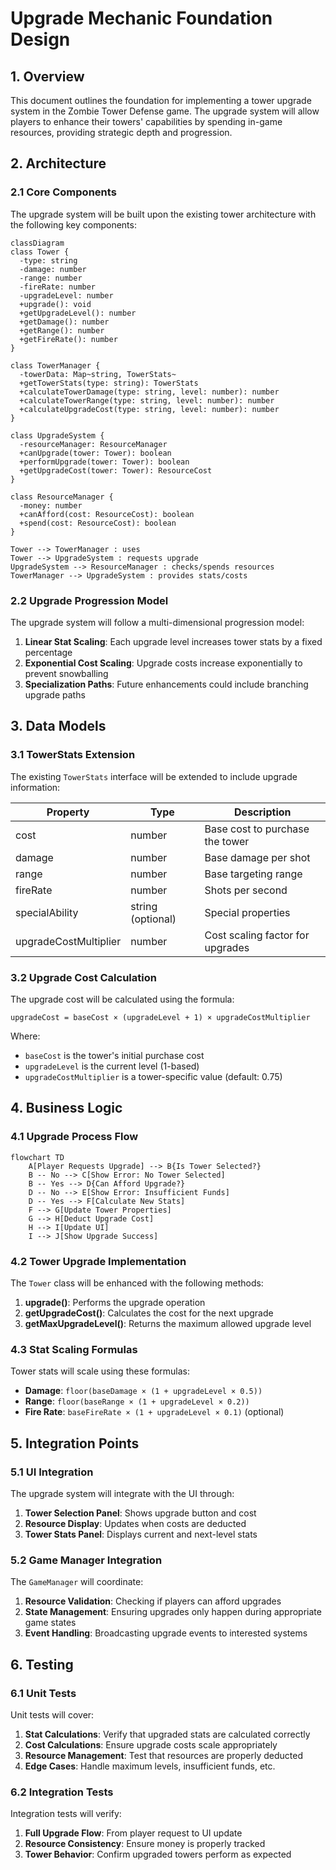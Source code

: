 # Upgrade Mechanic Foundation Design

## 1. Overview

This document outlines the foundation for implementing a tower upgrade system in the Zombie Tower Defense game. The upgrade system will allow players to enhance their towers' capabilities by spending in-game resources, providing strategic depth and progression.

## 2. Architecture

### 2.1 Core Components

The upgrade system will be built upon the existing tower architecture with the following key components:

```mermaid
classDiagram
class Tower {
  -type: string
  -damage: number
  -range: number
  -fireRate: number
  -upgradeLevel: number
  +upgrade(): void
  +getUpgradeLevel(): number
  +getDamage(): number
  +getRange(): number
  +getFireRate(): number
}

class TowerManager {
  -towerData: Map~string, TowerStats~
  +getTowerStats(type: string): TowerStats
  +calculateTowerDamage(type: string, level: number): number
  +calculateTowerRange(type: string, level: number): number
  +calculateUpgradeCost(type: string, level: number): number
}

class UpgradeSystem {
  -resourceManager: ResourceManager
  +canUpgrade(tower: Tower): boolean
  +performUpgrade(tower: Tower): boolean
  +getUpgradeCost(tower: Tower): ResourceCost
}

class ResourceManager {
  -money: number
  +canAfford(cost: ResourceCost): boolean
  +spend(cost: ResourceCost): boolean
}

Tower --> TowerManager : uses
Tower --> UpgradeSystem : requests upgrade
UpgradeSystem --> ResourceManager : checks/spends resources
TowerManager --> UpgradeSystem : provides stats/costs
```

### 2.2 Upgrade Progression Model

The upgrade system will follow a multi-dimensional progression model:

1. **Linear Stat Scaling**: Each upgrade level increases tower stats by a fixed percentage
2. **Exponential Cost Scaling**: Upgrade costs increase exponentially to prevent snowballing
3. **Specialization Paths**: Future enhancements could include branching upgrade paths

## 3. Data Models

### 3.1 TowerStats Extension

The existing `TowerStats` interface will be extended to include upgrade information:

| Property | Type | Description |
|----------|------|-------------|
| cost | number | Base cost to purchase the tower |
| damage | number | Base damage per shot |
| range | number | Base targeting range |
| fireRate | number | Shots per second |
| specialAbility | string (optional) | Special properties |
| upgradeCostMultiplier | number | Cost scaling factor for upgrades |

### 3.2 Upgrade Cost Calculation

The upgrade cost will be calculated using the formula:
```
upgradeCost = baseCost × (upgradeLevel + 1) × upgradeCostMultiplier
```

Where:
- `baseCost` is the tower's initial purchase cost
- `upgradeLevel` is the current level (1-based)
- `upgradeCostMultiplier` is a tower-specific value (default: 0.75)

## 4. Business Logic

### 4.1 Upgrade Process Flow

```mermaid
flowchart TD
    A[Player Requests Upgrade] --> B{Is Tower Selected?}
    B -- No --> C[Show Error: No Tower Selected]
    B -- Yes --> D{Can Afford Upgrade?}
    D -- No --> E[Show Error: Insufficient Funds]
    D -- Yes --> F[Calculate New Stats]
    F --> G[Update Tower Properties]
    G --> H[Deduct Upgrade Cost]
    H --> I[Update UI]
    I --> J[Show Upgrade Success]
```

### 4.2 Tower Upgrade Implementation

The `Tower` class will be enhanced with the following methods:

1. **upgrade()**: Performs the upgrade operation
2. **getUpgradeCost()**: Calculates the cost for the next upgrade
3. **getMaxUpgradeLevel()**: Returns the maximum allowed upgrade level

### 4.3 Stat Scaling Formulas

Tower stats will scale using these formulas:

- **Damage**: `floor(baseDamage × (1 + upgradeLevel × 0.5))`
- **Range**: `floor(baseRange × (1 + upgradeLevel × 0.2))`
- **Fire Rate**: `baseFireRate × (1 + upgradeLevel × 0.1)` (optional)

## 5. Integration Points

### 5.1 UI Integration

The upgrade system will integrate with the UI through:

1. **Tower Selection Panel**: Shows upgrade button and cost
2. **Resource Display**: Updates when costs are deducted
3. **Tower Stats Panel**: Displays current and next-level stats

### 5.2 Game Manager Integration

The `GameManager` will coordinate:

1. **Resource Validation**: Checking if players can afford upgrades
2. **State Management**: Ensuring upgrades only happen during appropriate game states
3. **Event Handling**: Broadcasting upgrade events to interested systems

## 6. Testing

### 6.1 Unit Tests

Unit tests will cover:

1. **Stat Calculations**: Verify that upgraded stats are calculated correctly
2. **Cost Calculations**: Ensure upgrade costs scale appropriately
3. **Resource Management**: Test that resources are properly deducted
4. **Edge Cases**: Handle maximum levels, insufficient funds, etc.

### 6.2 Integration Tests

Integration tests will verify:

1. **Full Upgrade Flow**: From player request to UI update
2. **Resource Consistency**: Ensure money is properly tracked
3. **Tower Behavior**: Confirm upgraded towers perform as expected
